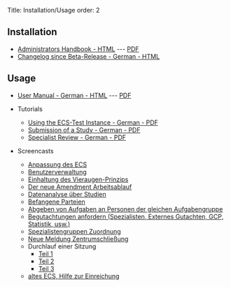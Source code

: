 Title: Installation/Usage
order: 2


## Installation

* [Administrators Handbook - HTML](../../admin-manual/index.html) --- [PDF](../../ecs-admin-manual.pdf)
* [Changelog since Beta-Release - German - HTML](changelog.html)
  

## Usage

* [User Manual - German - HTML](../../user-manual-de/index.html) --- [PDF](../../ecs-user-manual-de.pdf)

* Tutorials
    * [Using the ECS-Test Instance - German - PDF](../static/Ecs-testen.pdf)
    * [Submission of a Study - German - PDF](../static/Einreichung.pdf)
    * [Specialist Review - German - PDF](../static/Spezialistenbewertung.pdf)

* Screencasts
    * [Anpassung des ECS](https://youtu.be/V5LUr8lvOEo)
    * [Benutzerverwaltung](https://youtu.be/ig3WXG5ReqQ)
    * [Einhaltung des Vieraugen-Prinzips](https://youtu.be/p0XYeq21zFc)
    * [Der neue Amendment Arbeitsablauf](https://youtu.be/0VKlMbYZw9o)
    * [Datenanalyse über Studien](https://youtu.be/obNVdc6EbNc)
    * [Befangene Parteien](https://youtu.be/EHwMUj-b8s4)
    * [Abgeben von Aufgaben an Personen der gleichen Aufgabengruppe](https://youtu.be/-YBQmlqidpc)
    * [Begutachtungen anfordern (Spezialisten, Externes Gutachten, GCP, Statistik, usw.)](https://youtu.be/NZq6pXPb9EU)
    * [Spezialistengruppen Zuordnung](https://youtu.be/iKrd1slZpZk)
    * [Neue Meldung Zentrumschließung](https://youtu.be/2c4t4c2eZYc)
    * Durchlauf einer Sitzung
        * [Teil 1](https://youtu.be/1nu8uR-4Gok)
        * [Teil 2](https://youtu.be/eTp_NQ86bJk)
        * [Teil 3](https://youtu.be/vlqsP880KYY)
    * [altes ECS, Hilfe zur Einreichung](http://youtu.be/JZ8eTFn5Kk0)
